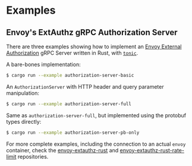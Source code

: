 # Examples

## Envoy's ExtAuthz gRPC Authorization Server

There are three examples showing how to implement an
[Envoy External Authorization] gRPC Server written in Rust, with [`tonic`].

[Envoy External Authorization]: https://www.envoyproxy.io/docs/envoy/latest/configuration/http/http_filters/ext_authz_filter

A bare-bones implementation:

```bash
$ cargo run --example authorization-server-basic
```

An `AuthorizationServer` with HTTP header and query parameter manipulation:

```bash
$ cargo run --example authorization-server-full
```

Same as `authorization-server-full`, but implemented using the protobuf types
directly:

```bash
$ cargo run --example authorization-server-pb-only
```

For more complete examples, including the connection to an actual `envoy`
container, check the [envoy-extauthz-rust] and [envoy-extauthz-rust-rate-limit]
repositories.

[envoy-extauthz-rust]: https://github.com/flemosr/envoy-extauthz-rust
[envoy-extauthz-rust-rate-limit]: https://github.com/flemosr/envoy-extauthz-rust-rate-limit
[`tonic`]: https://github.com/hyperium/tonic